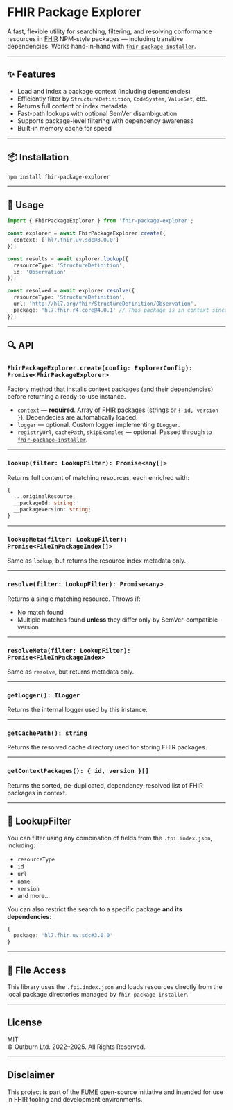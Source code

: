# FHIR Package Explorer

A fast, flexible utility for searching, filtering, and resolving conformance resources in [FHIR](https://hl7.org/fhir/) NPM-style packages — including transitive dependencies. Works hand-in-hand with [`fhir-package-installer`](https://www.npmjs.com/package/fhir-package-installer).

---

## ✨ Features

- Load and index a package context (including dependencies)
- Efficiently filter by `StructureDefinition`, `CodeSystem`, `ValueSet`, etc.
- Returns full content or index metadata
- Fast-path lookups with optional SemVer disambiguation
- Supports package-level filtering with dependency awareness
- Built-in memory cache for speed

---

## 📦 Installation

```bash
npm install fhir-package-explorer
```

---

## 🚀 Usage

```ts
import { FhirPackageExplorer } from 'fhir-package-explorer';

const explorer = await FhirPackageExplorer.create({
  context: ['hl7.fhir.uv.sdc@3.0.0']
});

const results = await explorer.lookup({
  resourceType: 'StructureDefinition',
  id: 'Observation'
});

const resolved = await explorer.resolve({
  resourceType: 'StructureDefinition',
  url: 'http://hl7.org/fhir/StructureDefinition/Observation',
  package: 'hl7.fhir.r4.core@4.0.1' // This package is in context since it is a dependency of `hl7.fhir.uv.sdc@3.0.0`
});
```

---

## 🔍 API

### `FhirPackageExplorer.create(config: ExplorerConfig): Promise<FhirPackageExplorer>`

Factory method that installs context packages (and their dependencies) before returning a ready-to-use instance.

- `context` — **required**. Array of FHIR packages (strings or `{ id, version }`). Dependecies are automatically loaded.
- `logger` — optional. Custom logger implementing `ILogger`.
- `registryUrl`, `cachePath`, `skipExamples` — optional. Passed through to [`fhir-package-installer`](https://www.npmjs.com/package/fhir-package-installer).

---

### `lookup(filter: LookupFilter): Promise<any[]>`

Returns full content of matching resources, each enriched with:

```ts
{
  ...originalResource,
  __packageId: string;
  __packageVersion: string;
}
```

---

### `lookupMeta(filter: LookupFilter): Promise<FileInPackageIndex[]>`

Same as `lookup`, but returns the resource index metadata only.

---

### `resolve(filter: LookupFilter): Promise<any>`

Returns a single matching resource. Throws if:
- No match found
- Multiple matches found **unless** they differ only by SemVer-compatible version

---

### `resolveMeta(filter: LookupFilter): Promise<FileInPackageIndex>`

Same as `resolve`, but returns metadata only.

---

### `getLogger(): ILogger`

Returns the internal logger used by this instance.

---

### `getCachePath(): string`

Returns the resolved cache directory used for storing FHIR packages.

---

### `getContextPackages(): { id, version }[]`

Returns the sorted, de-duplicated, dependency-resolved list of FHIR packages in context.

---

## 🔧 LookupFilter

You can filter using any combination of fields from the `.fpi.index.json`, including:

- `resourceType`
- `id`
- `url`
- `name`
- `version`
- and more...

You can also restrict the search to a specific package **and its dependencies**:

```ts
{
  package: 'hl7.fhir.uv.sdc#3.0.0'
}
```

---

## 📁 File Access

This library uses the `.fpi.index.json` and loads resources directly from the local package directories managed by `fhir-package-installer`.

---

## License
MIT  
© Outburn Ltd. 2022–2025. All Rights Reserved.

---

## Disclaimer
This project is part of the [FUME](https://github.com/Outburn-IL/fume-community) open-source initiative and intended for use in FHIR tooling and development environments.
